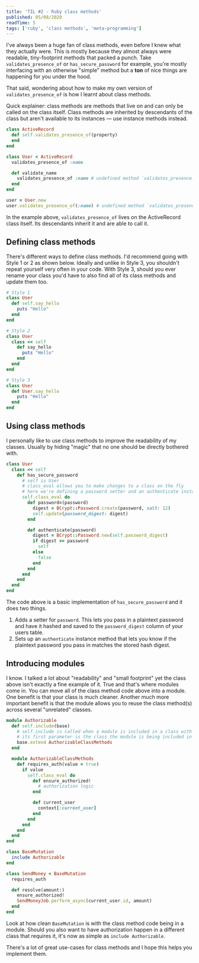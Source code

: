 ```yaml
---
title: 'TIL #2 - Ruby class methods'
published: 05/08/2020
readTime: 5
tags: ['ruby', 'class methods', 'meta-programming']
---
```


I've always been a huge fan of class methods, even before I knew what they actually were. This is mostly because they almost always were readable, tiny-footprint methods that packed a punch. Take `validates_presence_of` or `has_secure_password` for example, you're mostly interfacing with an otherwise "simple" method but a **ton** of nice things are happening for you under the hood.

That said, wondering about how to make my own version of `validates_presence_of` is how I learnt about class methods.

Quick explainer: class methods are methods that live on and can only be called on the class itself. Class methods are inherited by descendants of the class but aren't available to its instances — use instance methods instead.

```ruby
class ActiveRecord
  def self.validates_presence_of(property)
  end
end

class User < ActiveRecord
  validates_presence_of :name

  def validate_name
    validates_presence_of :name # undefined method `validates_presence_of' for #<User:0x0000557920dac930>
  end
end

user = User.new
user.validates_presence_of(:name) # undefined method `validates_presence_of' for #<User:0x0000557920dac930>
```

In the example above, `validates_presence_of` lives on the ActiveRecord class itself. Its descendants inherit it and are able to call it.

## Defining class methods

There's different ways to define class methods. I'd recommend going with Style 1 or 2 as shown below. Ideally and unlike in Style 3, you shouldn't repeat yourself very often in your code. With Style 3, should you ever rename your class you'd have to also find all of its class methods and update them too.

```ruby
# Style 1
class User
  def self.say_hello
    puts "Hello"
  end
end

# Style 2
class User
  class << self
    def say_hello
      puts "Hello"
    end
  end
end

# Style 3
class User
  def User.say_hello
    puts "Hello"
  end
end
```

## Using class methods

I personally like to use class methods to improve the readability of my classes. Usually by hiding "magic" that no one should be directly bothered with.

```ruby
class User
  class << self
    def has_secure_password
      # self is User
      # class_eval allows you to make changes to a class on the fly
      # here we're defining a password setter and an authenticate instance method
      self.class_eval do
        def password=(password)
          digest = BCrypt::Password.create(password, salt: 12)
          self.update(password_digest: digest)
        end

        def authenticate(password)
          digest = BCrypt::Password.new(self.password_digest)
          if digest == password
            self
          else
            false
          end
        end
      end
    end
  end
end
```

The code above is a basic implementation of `has_secure_password` and it does two things.
1. Adds a setter for `password`. This lets you pass in a plaintext password and have it hashed and saved to the `password_digest` column of your users table.
2. Sets up an `authenticate` instance method that lets you know if the plaintext password you pass in matches the stored hash digest.

## Introducing modules

I know. I talked a lot about "readability" and "small footprint" yet the class above isn't exactly a fine example of it. True and that's where modules come in. You can move all of the class method code above into a module. One benefit is that your class is much cleaner. Another much more important benefit is that the module allows you to reuse the class method(s) across several "unrelated" classes.

```ruby
module Authorizable
  def self.include(base)
    # self.include is called when a module is included in a class with 'include <Module>'
    # its first parameter is the class the module is being included in
    base.extend AuthorizableClassMethods
  end

  module AuthorizableClassMethods
    def requires_auth(value = true)
      if value
        self.class_eval do
          def ensure_authorized!
            # authorization logic
          end

          def current_user
            context[:current_user]
          end
        end
      end
    end
  end
end

class BaseMutation
  include Authorizable
end

class SendMoney < BaseMutation
  requires_auth

  def resolve(amount:)
    ensure_authorized!
    SendMoneyJob.perform_async(current_user.id, amount)
  end
end
```

Look at how clean `BaseMutation` is with the class method code being in a module. Should you also want to have authorization happen in a different class that requires it, it's now as simple as `include Authorizable`.

There's a lot of great use-cases for class methods and I hope this helps you implement them.
